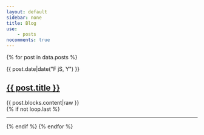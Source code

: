 ```yaml
---
layout: default
sidebar: none
title: Blog
use:
    - posts
nocomments: true
---
```


{% for post in data.posts %}
    <article class="blog-entry">
        <time>{{ post.date|date("F jS, Y") }}</time>
        <h1><a href="{{ site.url }}{{ post.url }}">{{ post.title }}</a></h1>
        {{ post.blocks.content|raw }}
    </article>
    {% if not loop.last %}<hr />{% endif %}
{% endfor %}

